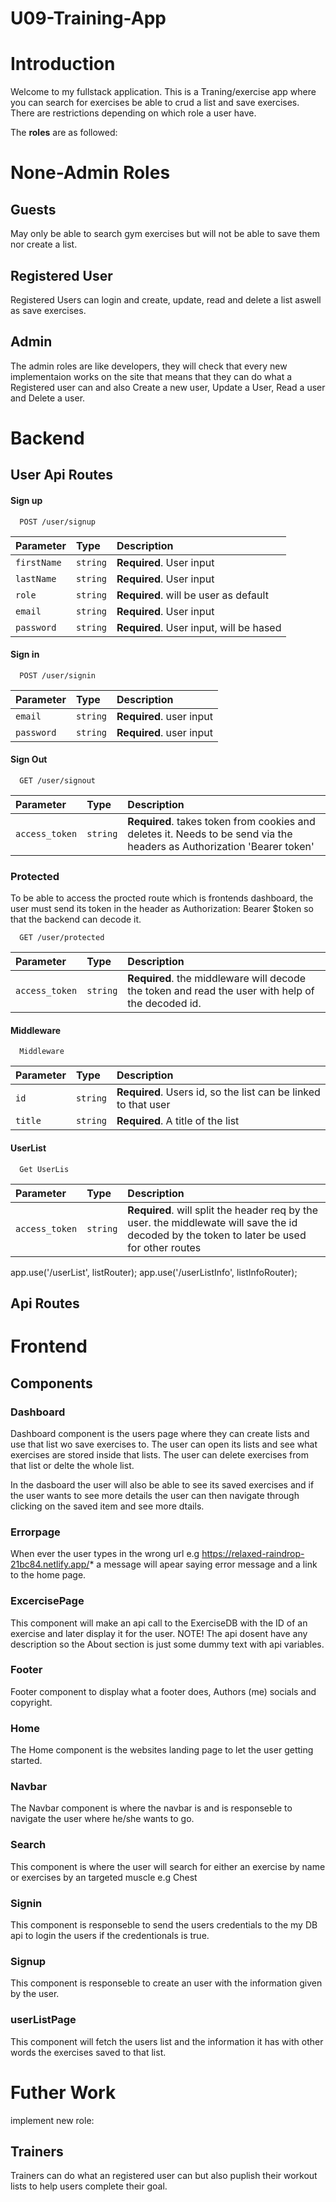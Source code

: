 # U09-Training-App

# **Introduction**

Welcome to my fullstack application. This is a Traning/exercise app where you can search for exercises be able to crud a list and save exercises. There are restrictions depending on which role a user have.

The **roles** are as followed:

# None-Admin Roles

## **Guests**

May only be able to search gym exercises but will not be able to save them nor create a list.

## **Registered User**

Registered Users can login and create, update, read and delete a list aswell as save exercises.

## **Admin**

The admin roles are like developers, they will check that every new implementaion works on the site that means that they can do what a Registered user can and also Create a new user, Update a User, Read a user and Delete a user.

# Backend

## User Api Routes

#### Sign up

```http
  POST /user/signup
```

| Parameter   | Type     | Description                             |
| :---------- | :------- | :-------------------------------------- |
| `firstName` | `string` | **Required**. User input                |
| `lastName`  | `string` | **Required**. User input                |
| `role`      | `string` | **Required**. will be user as default   |
| `email`     | `string` | **Required**. User input                |
| `password`  | `string` | **Required**. User input, will be hased |

#### Sign in

```http
  POST /user/signin
```

| Parameter  | Type     | Description              |
| :--------- | :------- | :----------------------- |
| `email`    | `string` | **Required**. user input |
| `password` | `string` | **Required**. user input |

#### Sign Out

```http
  GET /user/signout
```

| Parameter      | Type     | Description                                                                                                             |
| :------------- | :------- | :---------------------------------------------------------------------------------------------------------------------- |
| `access_token` | `string` | **Required**. takes token from cookies and deletes it. Needs to be send via the headers as Authorization 'Bearer token' |

### Protected

To be able to access the procted route which is frontends dashboard, the user must send its token in the header as Authorization: Bearer $token so that the backend can decode it.

```http
  GET /user/protected
```

| Parameter      | Type     | Description                                                                                       |
| :------------- | :------- | :------------------------------------------------------------------------------------------------ |
| `access_token` | `string` | **Required**. the middleware will decode the token and read the user with help of the decoded id. |

#### Middleware

```http
  Middleware
```

| Parameter | Type     | Description                                                    |
| :-------- | :------- | :------------------------------------------------------------- |
| `id`      | `string` | **Required**. Users id, so the list can be linked to that user |
| `title`   | `string` | **Required**. A title of the list                              |

#### UserList

```http
  Get UserLis
```

| Parameter      | Type     | Description                                                                                                                                 |
| :------------- | :------- | :------------------------------------------------------------------------------------------------------------------------------------------ |
| `access_token` | `string` | **Required**. will split the header req by the user. the middlewate will save the id decoded by the token to later be used for other routes |

app.use('/userList', listRouter);
app.use('/userListInfo', listInfoRouter);

## **Api Routes**

# Frontend

## Components

### **Dashboard**

Dashboard component is the users page where they can create lists and use that list wo save exercises to.
The user can open its lists and see what exercises are stored inside that lists. The user can delete exercises from that list or delte the whole list.

In the dasboard the user will also be able to see its saved exercises and if the user wants to see more details the user can then navigate through clicking on the saved item and see more dtails.

### **Errorpage**

When ever the user types in the wrong url e.g https://relaxed-raindrop-21bc84.netlify.app/* a message will apear saying error message and a link to the home page.

### **ExcercisePage**

This component will make an api call to the ExerciseDB with the ID of an exercise and later display it for the user. NOTE! The api dosent have any description so the About section is just some dummy text with api variables.

### **Footer**

Footer component to display what a footer does, Authors (me) socials and copyright.

### **Home**

The Home component is the websites landing page to let the user getting started.

### **Navbar**

The Navbar component is where the navbar is and is responseble to navigate the user where he/she wants to go.

### **Search**

This component is where the user will search for either an exercise by name or exercises by an targeted muscle e.g Chest

### **Signin**

This component is responseble to send the users credentials to the my DB api to login the users if the credentionals is true.

### **Signup**

This component is responseble to create an user with the information given by the user.

### **userListPage**

This component will fetch the users list and the information it has with other words the exercises saved to that list.

# Futher Work

implement new role:

## **Trainers**

Trainers can do what an registered user can but also puplish their workout lists to help users complete their goal.
